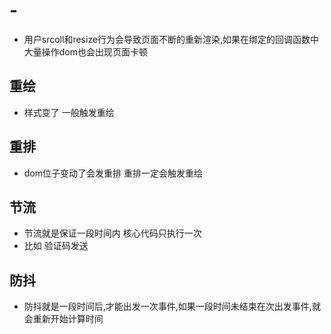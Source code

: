 #  -
- 用户srcoll和resize行为会导致页面不断的重新渲染,如果在绑定的回调函数中大量操作dom也会出现页面卡顿
## 重绘
- 样式变了 一般触发重绘
## 重排
- dom位子变动了会发重排 重排一定会触发重绘
## 节流
- 节流就是保证一段时间内 核心代码只执行一次
- 比如 验证码发送
## 防抖
- 防抖就是一段时间后,才能出发一次事件,如果一段时间未结束在次出发事件,就会重新开始计算时间